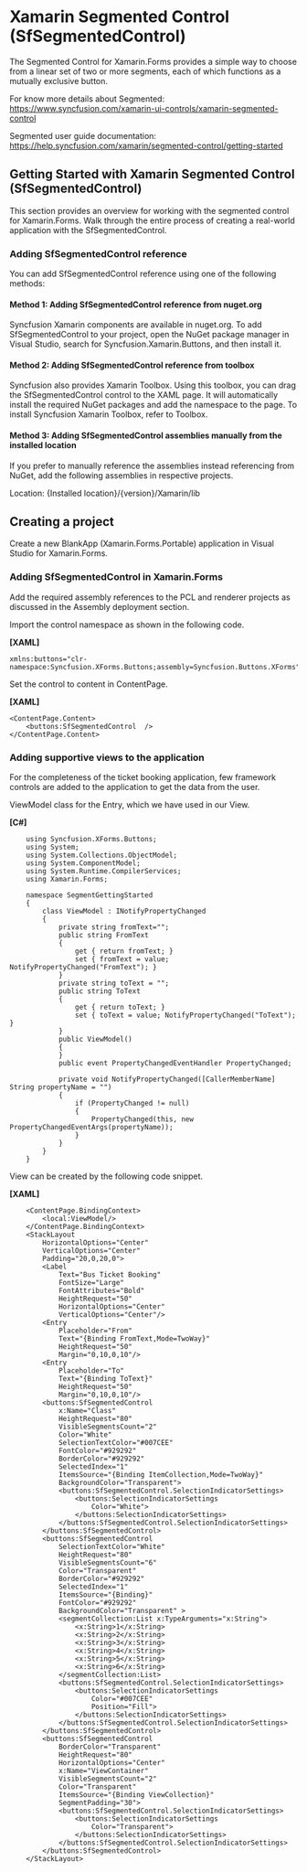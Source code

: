 # Xamarin Segmented Control (SfSegmentedControl) 

The Segmented Control for Xamarin.Forms provides a simple way to choose from a linear set of two or more segments, each of which functions as a mutually exclusive button.

For know more details about Segmented: https://www.syncfusion.com/xamarin-ui-controls/xamarin-segmented-control

Segmented user guide documentation: https://help.syncfusion.com/xamarin/segmented-control/getting-started

## Getting Started with Xamarin Segmented Control (SfSegmentedControl)

This section provides an overview for working with the segmented control for Xamarin.Forms. Walk through the entire process of creating a real-world application with the SfSegmentedControl.

### Adding SfSegmentedControl reference
You can add SfSegmentedControl reference using one of the following methods:

#### Method 1: Adding SfSegmentedControl reference from nuget.org

Syncfusion Xamarin components are available in nuget.org. To add SfSegmentedControl to your project, open the NuGet package manager in Visual Studio, search for Syncfusion.Xamarin.Buttons, and then install it.

#### Method 2: Adding SfSegmentedControl reference from toolbox

Syncfusion also provides Xamarin Toolbox. Using this toolbox, you can drag the SfSegmentedControl control to the XAML page. It will automatically install the required NuGet packages and add the namespace to the page. To install Syncfusion Xamarin Toolbox, refer to Toolbox.

#### Method 3: Adding SfSegmentedControl assemblies manually from the installed location

If you prefer to manually reference the assemblies instead referencing from NuGet, add the following assemblies in respective projects.

Location: {Installed location}/{version}/Xamarin/lib

## Creating a project
Create a new BlankApp (Xamarin.Forms.Portable) application in Visual Studio for Xamarin.Forms.

### Adding SfSegmentedControl in Xamarin.Forms
Add the required assembly references to the PCL and renderer projects as discussed in the Assembly deployment  section.

Import the control namespace as shown in the following code.

**[XAML]**

```
xmlns:buttons="clr-namespace:Syncfusion.XForms.Buttons;assembly=Syncfusion.Buttons.XForms"
```
Set the control to content in ContentPage.

**[XAML]**
```
<ContentPage.Content>
    <buttons:SfSegmentedControl  />
</ContentPage.Content>
```
### Adding supportive views to the application
For the completeness of the ticket booking application, few framework controls are added to the application to get the data from the user.

ViewModel class for the Entry, which we have used in our View.

**[C#]**
```
    using Syncfusion.XForms.Buttons;
    using System;
    using System.Collections.ObjectModel;
    using System.ComponentModel;
    using System.Runtime.CompilerServices;
    using Xamarin.Forms;
    
    namespace SegmentGettingStarted
    {
        class ViewModel : INotifyPropertyChanged
        {
            private string fromText="";
            public string FromText
            {
                get { return fromText; }
                set { fromText = value; NotifyPropertyChanged("FromText"); }
            }
            private string toText = "";
            public string ToText
            {
                get { return toText; }
                set { toText = value; NotifyPropertyChanged("ToText"); }
            }
            public ViewModel()
            {
            }
            public event PropertyChangedEventHandler PropertyChanged;
    
            private void NotifyPropertyChanged([CallerMemberName] String propertyName = "")
            {
                if (PropertyChanged != null)
                {
                    PropertyChanged(this, new PropertyChangedEventArgs(propertyName));
                }
            }
        }
    }
```
View can be created by the following code snippet.

**[XAML]**

```
    <ContentPage.BindingContext>
        <local:ViewModel/>
    </ContentPage.BindingContext>
    <StackLayout 
        HorizontalOptions="Center"
        VerticalOptions="Center"
        Padding="20,0,20,0">
        <Label
            Text="Bus Ticket Booking"
            FontSize="Large"
            FontAttributes="Bold"
            HeightRequest="50"
            HorizontalOptions="Center"
            VerticalOptions="Center"/>
        <Entry
            Placeholder="From"
            Text="{Binding FromText,Mode=TwoWay}"
            HeightRequest="50"
            Margin="0,10,0,10"/>
        <Entry
            Placeholder="To"
            Text="{Binding ToText}"
            HeightRequest="50"
            Margin="0,10,0,10"/>
        <buttons:SfSegmentedControl 
            x:Name="Class" 
            HeightRequest="80"
            VisibleSegmentsCount="2"
            Color="White"
            SelectionTextColor="#007CEE"
            FontColor="#929292"
            BorderColor="#929292"
            SelectedIndex="1"
            ItemsSource="{Binding ItemCollection,Mode=TwoWay}"
            BackgroundColor="Transparent">
            <buttons:SfSegmentedControl.SelectionIndicatorSettings>
                <buttons:SelectionIndicatorSettings 
                    Color="White">
                </buttons:SelectionIndicatorSettings>
            </buttons:SfSegmentedControl.SelectionIndicatorSettings>
        </buttons:SfSegmentedControl>
        <buttons:SfSegmentedControl
            SelectionTextColor="White"
            HeightRequest="80"
            VisibleSegmentsCount="6"
            Color="Transparent" 
            BorderColor="#929292"
            SelectedIndex="1"
            ItemsSource="{Binding}"
            FontColor="#929292"
            BackgroundColor="Transparent" >
            <segmentCollection:List x:TypeArguments="x:String">
                <x:String>1</x:String>
                <x:String>2</x:String>
                <x:String>3</x:String>
                <x:String>4</x:String>
                <x:String>5</x:String>
                <x:String>6</x:String>
            </segmentCollection:List>
            <buttons:SfSegmentedControl.SelectionIndicatorSettings>
                <buttons:SelectionIndicatorSettings 
                    Color="#007CEE"
                    Position="Fill">
                </buttons:SelectionIndicatorSettings>
            </buttons:SfSegmentedControl.SelectionIndicatorSettings>
        </buttons:SfSegmentedControl>
        <buttons:SfSegmentedControl
            BorderColor="Transparent" 
            HeightRequest="80"
            HorizontalOptions="Center"
            x:Name="ViewContainer"
            VisibleSegmentsCount="2"
            Color="Transparent"
            ItemsSource="{Binding ViewCollection}"
            SegmentPadding="30">
            <buttons:SfSegmentedControl.SelectionIndicatorSettings>
                <buttons:SelectionIndicatorSettings
                    Color="Transparent">
                </buttons:SelectionIndicatorSettings>
            </buttons:SfSegmentedControl.SelectionIndicatorSettings>
        </buttons:SfSegmentedControl>
    </StackLayout>
```

